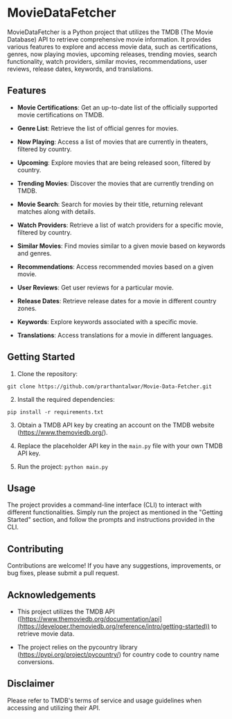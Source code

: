 # MovieDataFetcher

MovieDataFetcher is a Python project that utilizes the TMDB (The Movie Database) API to retrieve comprehensive movie information. It provides various features to explore and access movie data, such as certifications, genres, now playing movies, upcoming releases, trending movies, search functionality, watch providers, similar movies, recommendations, user reviews, release dates, keywords, and translations.

## Features

- **Movie Certifications**: Get an up-to-date list of the officially supported movie certifications on TMDB.

- **Genre List**: Retrieve the list of official genres for movies.

- **Now Playing**: Access a list of movies that are currently in theaters, filtered by country.

- **Upcoming**: Explore movies that are being released soon, filtered by country.

- **Trending Movies**: Discover the movies that are currently trending on TMDB.

- **Movie Search**: Search for movies by their title, returning relevant matches along with details.

- **Watch Providers**: Retrieve a list of watch providers for a specific movie, filtered by country.

- **Similar Movies**: Find movies similar to a given movie based on keywords and genres.

- **Recommendations**: Access recommended movies based on a given movie.

- **User Reviews**: Get user reviews for a particular movie.

- **Release Dates**: Retrieve release dates for a movie in different country zones.

- **Keywords**: Explore keywords associated with a specific movie.

- **Translations**: Access translations for a movie in different languages.

## Getting Started

1. Clone the repository:

`git clone https://github.com/prarthantalwar/Movie-Data-Fetcher.git`

2. Install the required dependencies:

`pip install -r requirements.txt`

3. Obtain a TMDB API key by creating an account on the TMDB website (https://www.themoviedb.org/).

4. Replace the placeholder API key in the `main.py` file with your own TMDB API key.

5. Run the project:
`python main.py`


## Usage

The project provides a command-line interface (CLI) to interact with different functionalities. Simply run the project as mentioned in the "Getting Started" section, and follow the prompts and instructions provided in the CLI.

## Contributing

Contributions are welcome! If you have any suggestions, improvements, or bug fixes, please submit a pull request. 


## Acknowledgements

- This project utilizes the TMDB API ([https://www.themoviedb.org/documentation/api](https://developer.themoviedb.org/reference/intro/getting-started)) to retrieve movie data.

- The project relies on the pycountry library (https://pypi.org/project/pycountry/) for country code to country name conversions.


## Disclaimer

Please refer to TMDB's terms of service and usage guidelines when accessing and utilizing their API.




